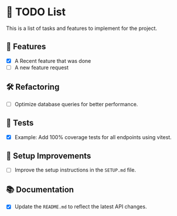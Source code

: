 # 📝 TODO List

This is a list of tasks and features to implement for the project.

## 🚀 Features

- [x] A Recent feature that was done
- [ ] A new feature request

## 🛠️ Refactoring

- [ ] Optimize database queries for better performance.

## 🐛 Tests

- [x] Example: Add 100% coverage tests for all endpoints using vitest.

## 🔧 Setup Improvements

- [ ] Improve the setup instructions in the `SETUP.md` file.

## 📚 Documentation

- [x] Update the `README.md` to reflect the latest API changes.
